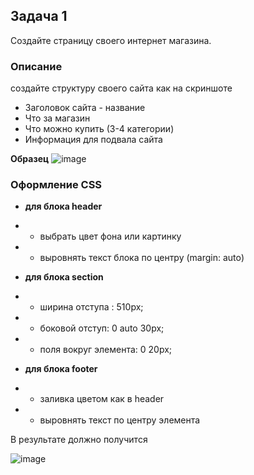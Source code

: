 ## Задача 1

Создайте страницу своего интернет магазина.

### Описание

создайте структуру своего сайта как на скриншоте


- Заголовок сайта - название
- Что за магазин
- Что можно купить (3-4 категории)
- Информация для подвала сайта

**Образец**
![image](https://user-images.githubusercontent.com/99833055/197995930-8d748bf1-09e4-4d92-ae71-389698cbca8e.png)

### Оформление CSS

- **для блока header**
- - выбрать цвет фона или картинку
- - выровнять текст блока по центру (margin: auto)

- **для блока section**
- - ширина отступа : 510px;
- - боковой отступ: 0 auto 30px;
- - поля вокруг элемента: 0 20px;

- **для блока footer**
- - заливка цветом как в header
- - выровнять текст по центру элемента




В результате должно получится 


![image](https://user-images.githubusercontent.com/99833055/198014819-512acd2a-2184-485f-92b5-76162ea73493.png)